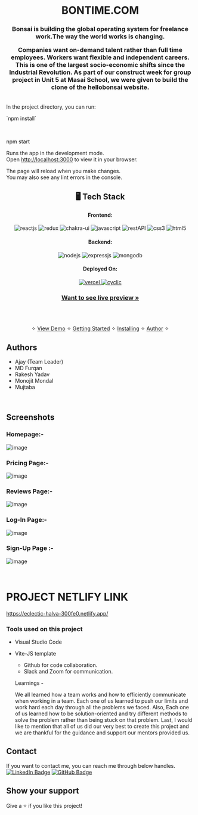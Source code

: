 <h1 align="center">BONTIME.COM</h1>

<h3 align="center">Bonsai is building the global operating system for freelance work.The way the world works is changing.

Companies want on-demand talent rather than full time employees. Workers want flexible and independent careers. This is one of the largest socio-economic shifts since the Industrial Revolution.
As part of our construct week for group project in Unit 5 at Masai School, we were given to build the clone of the hellobonsai website.</h3>

<br />
In the project directory, you can run:
<br />
<p align="left">
 `npm  install`
 </p>
 <br />
 <p align="left">
npm start
</p>

Runs the app in the development mode.\
Open [http://localhost:3000](http://localhost:3000) to view it in your browser.

The page will reload when you make changes.\
You may also see any lint errors in the console.


<h2 align="center">🖥️ Tech Stack</h2>


<h4 align="center">Frontend:</h4>

<p align="center">
  <img src="https://img.shields.io/badge/React-20232A?style=for-the-badge&logo=react&logoColor=61DAFB" alt="reactjs" />
  <img src="https://img.shields.io/badge/Redux-593D88?style=for-the-badge&logo=redux&logoColor=white" alt="redux" />
  <img src="https://img.shields.io/badge/Chakra%20UI-3bc7bd?style=for-the-badge&logo=chakraui&logoColor=white" alt="chakra-ui" />
  <img src="https://img.shields.io/badge/JavaScript-323330?style=for-the-badge&logo=javascript&logoColor=F7DF1E" alt="javascript" />
  <img src="https://img.shields.io/badge/Rest_API-02303A?style=for-the-badge&logo=react-router&logoColor=white" alt="restAPI" />
  <img src="https://img.shields.io/badge/CSS3-1572B6?style=for-the-badge&logo=css3&logoColor=white" alt="css3" />
  <img src="https://img.shields.io/badge/HTML5-E34F26?style=for-the-badge&logo=html5&logoColor=white" alt="html5" />
</p>


<h4 align="center">Backend:</h4>

<p align="center">
  <img src="https://img.shields.io/badge/Node.js-339933?style=for-the-badge&logo=nodedotjs&logoColor=white" alt="nodejs" />
  <img src="https://img.shields.io/badge/Express.js-000000?style=for-the-badge&logo=express&logoColor=white" alt="expressjs" />
  <img src="https://img.shields.io/badge/MongoDB-4EA94B?style=for-the-badge&logo=mongodb&logoColor=white" alt="mongodb" />

</p>





<h4 align="center">Deployed On:</h4>

<p align="center">
<a href="eclectic-halva-300fe0.netlify.app/">
  <img src="https://img.shields.io/badge/Netlify-00C7B7?style=for-the-badge&logo=netlify&logoColor=white" alt="vercel" />
</a>  
<a href="https://mauve-rabbit-gown.cyclic.app/">
  <img src="https://img.shields.io/badge/Cyclic-430098?style=for-the-badge&logo=cyclic&logoColor=white" alt="cyclic" />
  </a>
</p>



<h3 align="center"><a href="https://eclectic-halva-300fe0.netlify.app/"><strong>Want to see live preview »</strong></a></h3>


<br />

<p align="center">
  <br />&#10023;
  <a href="#Demo">View Demo</a> &#10023;
  <a href="#Getting-Started">Getting Started</a> &#10023; 
  <a href="#Install">Installing</a> &#10023;
  <a href="#Contact">Author</a> &#10023;
</p>

## Authors

- Ajay (Team Leader) 
- MD Furqan
- Rakesh Yadav
- Monojit Mondal
-  Mujtaba



<br />

## Screenshots
### Homepage:-
![image](https://user-images.githubusercontent.com/101569259/187063414-130207ca-bd9c-413b-9b66-63f020dc7d01.png)

### Pricing Page:-
![image](https://user-images.githubusercontent.com/101569259/187063583-afcd749b-a112-400c-8ef3-7d873d9839c4.png)

### Reviews Page:-
![image](https://user-images.githubusercontent.com/101569259/187063620-e1eb56a4-73ad-4b56-936e-0f8e288b282a.png)


### Log-In Page:-
![image](https://user-images.githubusercontent.com/101569259/187063493-8ed5b1e0-12d8-4f64-816a-94c92e11fd20.png)

### Sign-Up Page :-
![image](https://user-images.githubusercontent.com/101569259/187063531-a2fe4f50-429b-4fd3-a24e-56c1adef6918.png)




<br />


# PROJECT NETLIFY LINK
https://eclectic-halva-300fe0.netlify.app/


### Tools used on this project

- Visual Studio Code
- Vite-JS template

  <ul class="c2 lst-kix_qfofq4qcdhuv-0 start">
    <li class="c7 li-bullet-0">
      <span class="c5">Github for code collaboration.</span>
    </li>
    <li class="c8 li-bullet-0">
      <span class="c5">Slack and Zoom for communication.</span>
    </li>
  </ul>
  <p class="c0"><span class="c3">Learnings -</span></p>
  <p class="c0">
    <span class="c5"
      >We all learned how a team works and how to efficiently communicate when
      working in a team. Each one of us learned to push our limits and work hard
      each day through all the problems we faced. Also, Each one of us learned
      how to be solution-oriented and try different methods to solve the problem
      rather than being stuck on that problem. Last, I would like to mention
      that all of us did our very best to create this project and we are
      thankful for the guidance and support our mentors provided us.</span
    >
  </p>


## Contact

If you want to contact me, you can reach me through below handles. <br />
[![LinkedIn Badge](https://img.shields.io/badge/LinkedIn--informational?style=flat&logo=linkedin&logoColor=blue&color=blue)](https://www.linkedin.com/in/ajay-kumar-866030169/)
 [![GitHub Badge](https://img.shields.io/badge/GitHub--informational?style=flat&logo=github&logoColor=white&color=blue)](https://github.com/ajay329)






## Show your support

Give a ⭐️ if you like this project!
